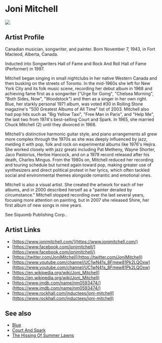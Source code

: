 # Joni Mitchell

![](../../asssets/artists/Joni_Mitchell.png)

## Artist Profile

Canadian musician, songwriter, and painter.
Born November 7, 1943, in Fort Macleod, Alberta, Canada.

Inducted into Songwriters Hall of Fame and Rock And Roll Hall of Fame (Performer) in 1997.

Mitchell began singing in small nightclubs in her native Western Canada and then busking on the streets of Toronto. In the mid-1960s she left for New York City and its folk music scene, recording her debut album in 1968 and achieving fame first as a songwriter ("Urge for Going", "Chelsea Morning", "Both Sides, Now", "Woodstock") and then as a singer in her own right. Blue, her starkly personal 1971 album, was voted #30 in Rolling Stone magazine's "500 Greatest Albums of All Time" list of 2003. Mitchell also had pop hits such as "Big Yellow Taxi", "Free Man in Paris", and "Help Me", the last two from 1974's best-selling Court and Spark. In 1965, she married Chuck Mitchell (2) until they divorced in 1968. 

Mitchell's distinctive harmonic guitar style, and piano arrangements all grew more complex through the 1970s as she was deeply influenced by jazz, melding it with pop, folk and rock on experimental albums like 1976's Hejira. She worked closely with jazz greats including Pat Metheny, Wayne Shorter, Jaco Pastorius, Herbie Hancock, and on a 1979 record released after his death, Charles Mingus. From the 1980s on, Mitchell reduced her recording and touring schedule but turned again toward pop, making greater use of synthesizers and direct political protest in her lyrics, which often tackled social and environmental themes alongside romantic and emotional ones.

Mitchell is also a visual artist. She created the artwork for each of her albums, and in 2000 described herself as a "painter derailed by circumstance." Mitchell stopped recording over the last several years, focusing more attention on painting, but in 2007 she released Shine, her first album of new songs in nine years.

See Siquomb Publishing Corp..

## Artist Links

- [https://www.jonimitchell.com/](https://www.jonimitchell.com/)
- [https://www.facebook.com/jonimitchell/](https://www.facebook.com/jonimitchell/)
- [https://twitter.com/JoniMitchell](https://twitter.com/JoniMitchell)
- [https://www.youtube.com/channel/UC1wN41s_8Fmew81Pk2LQOxw](https://www.youtube.com/channel/UC1wN41s_8Fmew81Pk2LQOxw)
- [https://en.wikipedia.org/wiki/Joni_Mitchell](https://en.wikipedia.org/wiki/Joni_Mitchell)
- [https://www.imdb.com/name/nm0593474/](https://www.imdb.com/name/nm0593474/)
- [https://www.rockhall.com/inductees/joni-mitchell](https://www.rockhall.com/inductees/joni-mitchell)


## See also

- [Blue](Joni_Mitchell-Blue.md)
- [Court And Spark](Joni_Mitchell-Court_And_Spark.md)
- [The Hissing Of Summer Lawns](Joni_Mitchell-The_Hissing_Of_Summer_Lawns.md)
